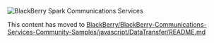 ![BlackBerry Spark Communications Services](https://developer.blackberry.com/files/bbm-enterprise/documents/guide/resources/images/bnr-bbm-enterprise-sdk-title.png)

This content has moved to [BlackBerry/BlackBerry-Communications-Services-Community-Samples/javascript/DataTransfer/README.md](https://github.com/BlackBerry/BlackBerry-Communications-Services-Community-Samples/javascript/DataTransfer/README.md)
